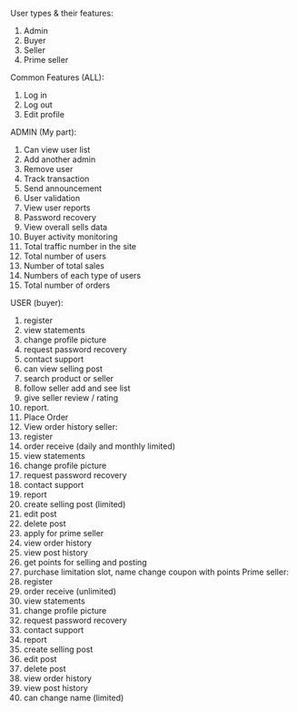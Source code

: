 User types & their features:

1. Admin
2. Buyer
3. Seller
4. Prime seller

Common Features (ALL):

1. Log in
2. Log out
3. Edit profile

ADMIN (My part):

1. Can view user list
2. Add another admin
3. Remove user
4. Track transaction
5. Send announcement
6. User validation
7. View user reports
8. Password recovery
9. View overall sells data
10. Buyer activity monitoring
11. Total traffic number in the site
12. Total number of users
13. Number of total sales
14. Numbers of each type of users
15. Total number of orders

USER (buyer):

1. register
2. view statements
3. change profile picture
4. request password recovery
5. contact support
6. can view selling post
7. search product or seller
8. follow seller add and see list
9. give seller review / rating
10. report.
11. Place Order
12. View order history seller:
13. register
14. order receive (daily and monthly limited)
15. view statements
16. change profile picture
17. request password recovery
18. contact support
19. report
20. create selling post (limited)
21. edit post
22. delete post
23. apply for prime seller
24. view order history
25. view post history
26. get points for selling and posting
27. purchase limitation slot, name change coupon with points Prime seller:
28. register
29. order receive (unlimited)
30. view statements
31. change profile picture
32. request password recovery
33. contact support
34. report
35. create selling post
36. edit post
37. delete post
38. view order history
39. view post history
40. can change name (limited)
